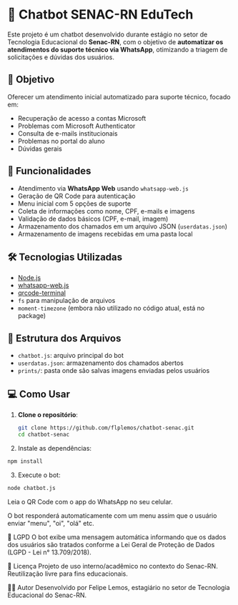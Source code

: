 # 🤖 Chatbot SENAC-RN EduTech

Este projeto é um chatbot desenvolvido durante estágio no setor de Tecnologia Educacional do **Senac-RN**, com o objetivo de **automatizar os atendimentos do suporte técnico via WhatsApp**, otimizando a triagem de solicitações e dúvidas dos usuários.

## 📌 Objetivo

Oferecer um atendimento inicial automatizado para suporte técnico, focado em:
- Recuperação de acesso a contas Microsoft
- Problemas com Microsoft Authenticator
- Consulta de e-mails institucionais
- Problemas no portal do aluno
- Dúvidas gerais

## 🚀 Funcionalidades

- Atendimento via **WhatsApp Web** usando `whatsapp-web.js`
- Geração de QR Code para autenticação
- Menu inicial com 5 opções de suporte
- Coleta de informações como nome, CPF, e-mails e imagens
- Validação de dados básicos (CPF, e-mail, imagem)
- Armazenamento dos chamados em um arquivo JSON (`userdatas.json`)
- Armazenamento de imagens recebidas em uma pasta local

## 🛠️ Tecnologias Utilizadas

- [Node.js](https://nodejs.org/)
- [whatsapp-web.js](https://github.com/pedroslopez/whatsapp-web.js)
- [qrcode-terminal](https://www.npmjs.com/package/qrcode-terminal)
- `fs` para manipulação de arquivos
- `moment-timezone` (embora não utilizado no código atual, está no package)

## 📂 Estrutura dos Arquivos

- `chatbot.js`: arquivo principal do bot
- `userdatas.json`: armazenamento dos chamados abertos
- `prints/`: pasta onde são salvas imagens enviadas pelos usuários

## 💻 Como Usar

1. **Clone o repositório**:
   ```bash
   git clone https://github.com/flplemos/chatbot-senac.git
   cd chatbot-senac
2. Instale as dependências:
```bash
npm install
```

3. Execute o bot:
```bash
node chatbot.js
```

Leia o QR Code com o app do WhatsApp no seu celular.

O bot responderá automaticamente com um menu assim que o usuário enviar "menu", "oi", "olá" etc.

🔐 LGPD
O bot exibe uma mensagem automática informando que os dados dos usuários são tratados conforme a Lei Geral de Proteção de Dados (LGPD - Lei n° 13.709/2018).

📄 Licença
Projeto de uso interno/acadêmico no contexto do Senac-RN. Reutilização livre para fins educacionais.

🙋‍♂️ Autor
Desenvolvido por Felipe Lemos, estagiário no setor de Tecnologia Educacional do Senac-RN.
